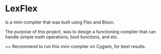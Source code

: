 # LexFlex

Is a mini-complier that was built using Flex and Bison.

The purpose of this project, was to design a functioning complier that can handle simple math operations, bool functions, and etc.


== Recommend to run this mini-complier on Cygwin, for best results.

